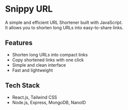 # Snippy URL

A simple and efficient URL Shortener built with JavaScript.  
It allows you to shorten long URLs into easy-to-share links.

## Features
- Shorten long URLs into compact links  
- Copy shortened links with one click  
- Simple and clean interface  
- Fast and lightweight  

## Tech Stack
- React.js, Tailwind CSS
- Node.js, Express, MongoDB, NanoID 